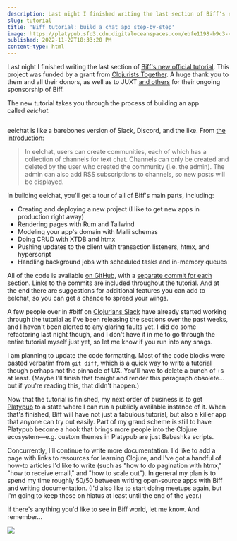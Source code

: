 ```yaml
---
description: Last night I finished writing the last section of Biff's new official tutorial. It takes you through the process of building an app called eelchat.
slug: tutorial
title: 'Biff tutorial: build a chat app step-by-step'
image: https://platypub.sfo3.cdn.digitaloceanspaces.com/ebfe1198-b9c3-4e09-9e0d-bb77d526fee3
published: 2022-11-22T18:33:20 PM
content-type: html
---
```


<p>Last night I finished writing the last section of <a href="https://biffweb.com/docs/tutorial/build-a-chat-app/">Biff's new official tutorial</a>. This project was funded by a grant from <a href="https://www.clojuriststogether.org/">Clojurists Together</a>. A huge thank you to them and all their donors, as well as to JUXT&nbsp;<a href="https://github.com/sponsors/jacobobryant/">and others</a> for their ongoing sponsorship of Biff.</p>
<p>The new tutorial takes you through the process of building an app called&nbsp;<em>eelchat.</em></p>
<p><em><img src="https://platypub.sfo3.cdn.digitaloceanspaces.com/ebfe1198-b9c3-4e09-9e0d-bb77d526fee3" alt=""></em></p>
<p>eelchat is like a barebones version of Slack, Discord, and the like. From <a href="https://biffweb.com/docs/tutorial/build-a-chat-app/">the introduction</a>:</p>
<blockquote>
<p>In eelchat, users can create communities, each of which has a collection of channels for text chat. Channels can only be created and deleted by the user who created the community (i.e. the admin). The admin can also add RSS subscriptions to channels, so new posts will be displayed.</p>
</blockquote>
<p>In building eelchat, you'll get a tour of all of Biff's main parts, including:</p>
<ul>
<li>Creating and deploying a new project (I like to get new apps in production right away)</li>
<li>Rendering pages with Rum and Tailwind</li>
<li>Modeling your app's domain with Malli schemas</li>
<li>Doing CRUD with XTDB and htmx</li>
<li>Pushing updates to the client with transaction listeners, htmx, and hyperscript</li>
<li>Handling background jobs with scheduled tasks and in-memory queues</li>
</ul>
<p>All of the code is available <a href="https://github.com/jacobobryant/eelchat">on GitHub</a>, with a <a href="https://github.com/jacobobryant/eelchat/commits/master">separate commit for each section</a>. Links to the commits are included throughout the tutorial. And at the end there are suggestions for additional features you can add to eelchat, so you can get a chance to spread your wings.&nbsp;</p>
<p>A few people over in #biff on <a href="http://clojurians.net">Clojurians Slack</a> have already started working through the tutorial as I've been releasing the sections over the past weeks, and I haven't been alerted to any glaring faults yet. I did do some refactoring last night though, and I don't have it in me to go through the entire tutorial myself just yet, so let me know if you run into any snags.</p>
<p>I am planning to update the code formatting. Most of the code blocks were pasted verbatim from <code>git diff</code>, which is a quick way to write a tutorial though perhaps not the pinnacle of UX. You'll have to delete a bunch of&nbsp;<code>+</code>s at least. (Maybe I'll finish that tonight and render this paragraph obsolete... but if you're reading this, that didn't happen.)</p>
<p>Now that the tutorial is finished, my next order of business is to get <a href="https://github.com/jacobobryant/platypub#platypub">Platypub</a> to a state where I can run a publicly available instance of it. When that's finished, Biff will have not just a fabulous tutorial, but also a killer app that anyone can try out easily. Part of my grand scheme is still to have Platypub become a hook that brings more people into the Clojure ecosystem&mdash;e.g. custom themes in Platypub are just Babashka scripts.</p>
<p>Concurrently, I'll continue to write more documentation. I'd like to add a page with links to resources for learning Clojure, and I've got a handful of how-to articles I'd like to write (such as "how to do pagination with htmx," "how to receive email," and "how to scale out"). In general my plan is to spend my time roughly 50/50 between writing open-source apps with Biff and writing documentation. (I'd also like to start doing meetups again, but I'm going to keep those on hiatus at least until the end of the year.)</p>
<p>If there's anything you'd like to see in Biff world, let me know. And remember...</p>
<p><img id="done-img" src="https://i.imgflip.com/71tdeg.jpg"></p>